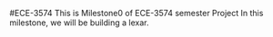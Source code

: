 #ECE-3574
This is Milestone0 of ECE-3574 semester Project
In this milestone, we will be building a lexar.
